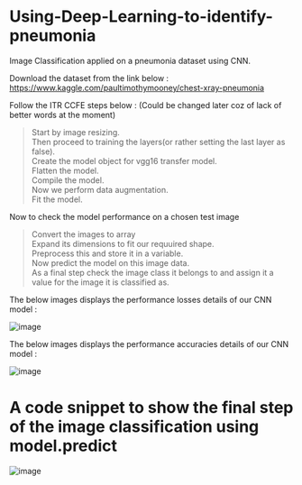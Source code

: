 # Using-Deep-Learning-to-identify-pneumonia
Image Classification applied on a pneumonia dataset using CNN.

Download the dataset from the link below :
https://www.kaggle.com/paultimothymooney/chest-xray-pneumonia

Follow the ITR CCFE steps below :
(Could be changed later coz of lack of better words at the moment)

> Start by image resizing.\
> Then proceed to training the layers(or rather setting the last layer as false).\
> Create the model object for vgg16 transfer model.\
> Flatten the model.\
> Compile the model.\
> Now we perform data augmentation.\
> Fit the model.

Now to check the model performance on a chosen test image
>Convert the images to array\
>Expand its dimensions to fit our requuired shape.\
>Preprocess this and store it in a variable.\
>Now predict the model on this image data.\
>As a final step check the image class it belongs to and assign it a value for the image it is classified as.

The below images displays the performance losses details of our CNN model : 

![image](https://user-images.githubusercontent.com/22250758/137967282-071c5d51-c533-4988-81fd-42474af8c8e6.png)

The below images displays the performance accuracies details of our CNN model : 

![image](https://user-images.githubusercontent.com/22250758/137967373-0568648e-ac6e-4a4f-bca4-9fb49979a667.png)


# A code snippet to show the final step of the image classification using model.predict

![image](https://user-images.githubusercontent.com/22250758/137967489-654d4354-f973-4b94-bcc1-b3fe51d9c835.png)
